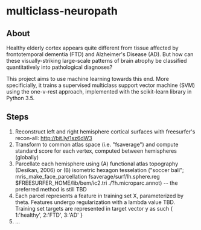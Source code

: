 # multiclass-neuropath

## About
Healthy elderly cortex appears quite different from tissue affected by frontotemporal dementia (FTD) and Alzheimer's Disease (AD). But how can these visually-striking large-scale patterns of brain atrophy be classified quantitatively into pathological diagnoses?

This project aims to use machine learning towards this end. More specificially, it trains a supervised multiclass support vector machine (SVM) using the one-v-rest approach, implemented with the scikit-learn library in Python 3.5.

## Steps
1. Reconstruct left and right hemisphere cortical surfaces with freesurfer's recon-all: http://bit.ly/1sz6dW3
2. Transform to common atlas space (i.e. "fsaverage") and compute standard score for each vertex, computed between hemispheres (globally)
3. Parcellate each hemisphere using (A) functional atlas topography (Desikan, 2006) or (B) isometric hexagon tesselation ("soccer ball"; mris_make_face_parcellation fsaverage/surf/lh.sphere.reg $FREESURFER_HOME/lib/bem/ic2.tri ./?h.microparc.annot) -- the preferred method is still TBD
4. Each parcel represents a feature in training set X, parameterized by theta. Features undergo regularization with a lambda value TBD. Training set targets are represented in target vector y as such { 1:'healthy', 2:'FTD', 3:'AD' }
5. ...
